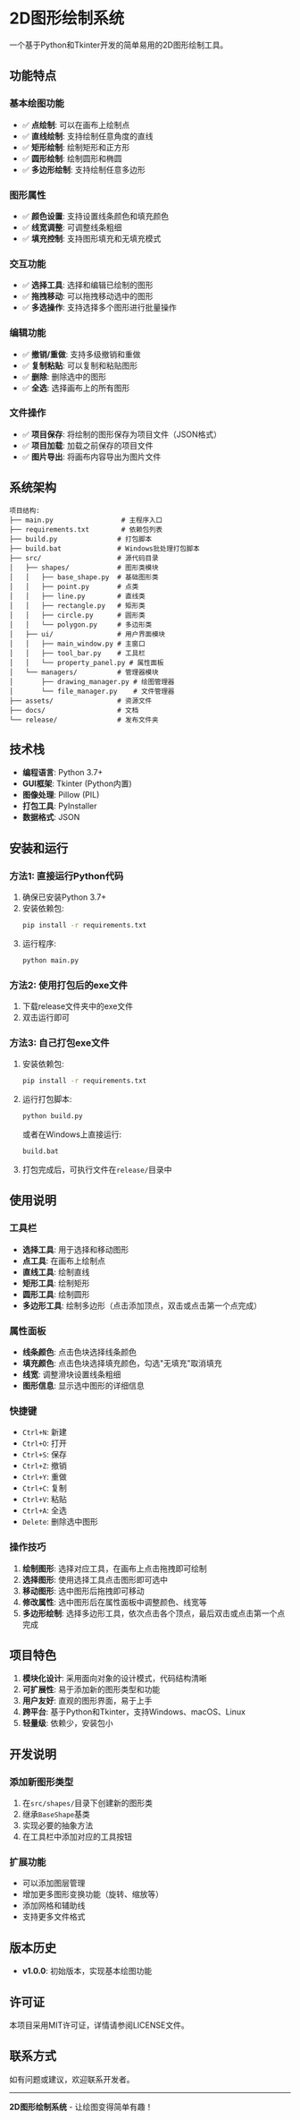 # 2D图形绘制系统

一个基于Python和Tkinter开发的简单易用的2D图形绘制工具。

## 功能特点

### 基本绘图功能
- ✅ **点绘制**: 可以在画布上绘制点
- ✅ **直线绘制**: 支持绘制任意角度的直线
- ✅ **矩形绘制**: 绘制矩形和正方形
- ✅ **圆形绘制**: 绘制圆形和椭圆
- ✅ **多边形绘制**: 支持绘制任意多边形

### 图形属性
- ✅ **颜色设置**: 支持设置线条颜色和填充颜色
- ✅ **线宽调整**: 可调整线条粗细
- ✅ **填充控制**: 支持图形填充和无填充模式

### 交互功能
- ✅ **选择工具**: 选择和编辑已绘制的图形
- ✅ **拖拽移动**: 可以拖拽移动选中的图形
- ✅ **多选操作**: 支持选择多个图形进行批量操作

### 编辑功能
- ✅ **撤销/重做**: 支持多级撤销和重做
- ✅ **复制粘贴**: 可以复制和粘贴图形
- ✅ **删除**: 删除选中的图形
- ✅ **全选**: 选择画布上的所有图形

### 文件操作
- ✅ **项目保存**: 将绘制的图形保存为项目文件（JSON格式）
- ✅ **项目加载**: 加载之前保存的项目文件
- ✅ **图片导出**: 将画布内容导出为图片文件

## 系统架构

```
项目结构:
├── main.py                 # 主程序入口
├── requirements.txt        # 依赖包列表
├── build.py               # 打包脚本
├── build.bat              # Windows批处理打包脚本
├── src/                   # 源代码目录
│   ├── shapes/            # 图形类模块
│   │   ├── base_shape.py  # 基础图形类
│   │   ├── point.py       # 点类
│   │   ├── line.py        # 直线类
│   │   ├── rectangle.py   # 矩形类
│   │   ├── circle.py      # 圆形类
│   │   └── polygon.py     # 多边形类
│   ├── ui/                # 用户界面模块
│   │   ├── main_window.py # 主窗口
│   │   ├── tool_bar.py    # 工具栏
│   │   └── property_panel.py # 属性面板
│   └── managers/          # 管理器模块
│       ├── drawing_manager.py # 绘图管理器
│       └── file_manager.py    # 文件管理器
├── assets/                # 资源文件
├── docs/                  # 文档
└── release/               # 发布文件夹
```

## 技术栈

- **编程语言**: Python 3.7+
- **GUI框架**: Tkinter (Python内置)
- **图像处理**: Pillow (PIL)
- **打包工具**: PyInstaller
- **数据格式**: JSON

## 安装和运行

### 方法1: 直接运行Python代码

1. 确保已安装Python 3.7+
2. 安装依赖包:
   ```bash
   pip install -r requirements.txt
   ```
3. 运行程序:
   ```bash
   python main.py
   ```

### 方法2: 使用打包后的exe文件

1. 下载release文件夹中的exe文件
2. 双击运行即可

### 方法3: 自己打包exe文件

1. 安装依赖包:
   ```bash
   pip install -r requirements.txt
   ```
2. 运行打包脚本:
   ```bash
   python build.py
   ```
   或者在Windows上直接运行:
   ```bash
   build.bat
   ```
3. 打包完成后，可执行文件在`release/`目录中

## 使用说明

### 工具栏
- **选择工具**: 用于选择和移动图形
- **点工具**: 在画布上绘制点
- **直线工具**: 绘制直线
- **矩形工具**: 绘制矩形
- **圆形工具**: 绘制圆形
- **多边形工具**: 绘制多边形（点击添加顶点，双击或点击第一个点完成）

### 属性面板
- **线条颜色**: 点击色块选择线条颜色
- **填充颜色**: 点击色块选择填充颜色，勾选"无填充"取消填充
- **线宽**: 调整滑块设置线条粗细
- **图形信息**: 显示选中图形的详细信息

### 快捷键
- `Ctrl+N`: 新建
- `Ctrl+O`: 打开
- `Ctrl+S`: 保存
- `Ctrl+Z`: 撤销
- `Ctrl+Y`: 重做
- `Ctrl+C`: 复制
- `Ctrl+V`: 粘贴
- `Ctrl+A`: 全选
- `Delete`: 删除选中图形

### 操作技巧
1. **绘制图形**: 选择对应工具，在画布上点击拖拽即可绘制
2. **选择图形**: 使用选择工具点击图形即可选中
3. **移动图形**: 选中图形后拖拽即可移动
4. **修改属性**: 选中图形后在属性面板中调整颜色、线宽等
5. **多边形绘制**: 选择多边形工具，依次点击各个顶点，最后双击或点击第一个点完成

## 项目特色

1. **模块化设计**: 采用面向对象的设计模式，代码结构清晰
2. **可扩展性**: 易于添加新的图形类型和功能
3. **用户友好**: 直观的图形界面，易于上手
4. **跨平台**: 基于Python和Tkinter，支持Windows、macOS、Linux
5. **轻量级**: 依赖少，安装包小

## 开发说明

### 添加新图形类型
1. 在`src/shapes/`目录下创建新的图形类
2. 继承`BaseShape`基类
3. 实现必要的抽象方法
4. 在工具栏中添加对应的工具按钮

### 扩展功能
- 可以添加图层管理
- 增加更多图形变换功能（旋转、缩放等）
- 添加网格和辅助线
- 支持更多文件格式

## 版本历史

- **v1.0.0**: 初始版本，实现基本绘图功能

## 许可证

本项目采用MIT许可证，详情请参阅LICENSE文件。

## 联系方式

如有问题或建议，欢迎联系开发者。

---

**2D图形绘制系统** - 让绘图变得简单有趣！